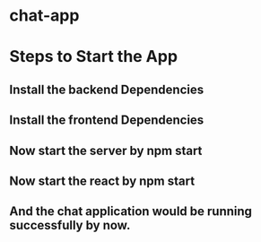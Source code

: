 # chat-app
# Steps to Start the App

## Install the backend Dependencies
## Install the frontend Dependencies
## Now start the server by npm start
## Now start the react by npm start
## And the chat application would be running successfully by now.
